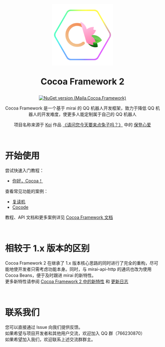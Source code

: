 <h1 align="center">
<img width="200" src="./logo.png" alt="LOGO">

Cocoa Framework 2
</h1>

<div align="center">

[![NuGet version (Maila.Cocoa.Framework)](https://img.shields.io/nuget/v/Maila.Cocoa.Framework.svg?style=flat)](https://www.nuget.org/packages/Maila.Cocoa.Framework/)

Cocoa Framework 是一个基于 mirai 的 QQ 机器人开发框架，致力于降低 QQ 机器人的开发难度，使更多人能定制属于自己的 QQ 机器人

项目名称来源于
[Koi](https://zh.moegirl.org.cn/Koi)
作品
[《请问您今天要来点兔子吗？》](https://zh.moegirl.org.cn/%E8%AF%B7%E9%97%AE%E6%82%A8%E4%BB%8A%E5%A4%A9%E8%A6%81%E6%9D%A5%E7%82%B9%E5%85%94%E5%AD%90%E5%90%97)
中的
[保登心爱](https://zh.moegirl.org.cn/%E4%BF%9D%E7%99%BB%E5%BF%83%E7%88%B1)

</div>
<br>

# 开始使用

尝试快速入门教程：
- [你好，Cocoa！](./Docs/Tutorial/hellococoa.md)

查看常见功能的案例：
- [复读机](./Docs/Samples/Repeater.md)
- [Cocode](./Docs/Samples/Cocode.md)

教程、API 文档和更多案例详见 [Cocoa Framework 文档](./Docs/index.md)

<br>

# 相较于 1.x 版本的区别

Cocoa Framework 2 在继承了 1.x 版本核心思路的同时进行了完全的重构，尽可能地使开发者只需考虑功能本身。同时，与 mirai-api-http 的通讯也改为使用 Cocoa Beans，便于及时跟进 mirai 的新特性。  
更多新特性请参阅 [Cocoa Framework 2 中的新特性](./Docs/Whatsnew/NewFeatures.md) 和 [更新日志](./Docs/Whatsnew/UpdateLog.md)

<br>

# 联系我们
您可以直接通过 Issue 向我们提供反馈。  
如果希望与项目开发者和其他用户交流，欢迎加入 QQ 群（766230870）  
如果希望加入我们，欢迎联系上述交流群群主。